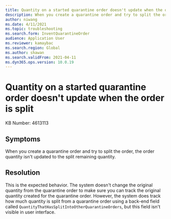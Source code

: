 ```yaml
---
title: Quantity on a started quarantine order doesn't update when the order is split
description: When you create a quarantine order and try to split the order, the order quantity isn't updated to the split remaining quantity.
author: niwang
ms.date: 4/11/2021
ms.topic: troubleshooting
ms.search.form: InventQuarantineOrder
audience: Application User
ms.reviewer: kamaybac
ms.search.region: Global
ms.author: shawan
ms.search.validFrom: 2021-04-11
ms.dyn365.ops.version: 10.0.19
---
```


# Quantity on a started quarantine order doesn't update when the order is split

KB Number: 4613113

## Symptoms

When you create a quarantine order and try to split the order, the order quantity isn't updated to the split remaining quantity.

## Resolution

This is the expected behavior. The system doesn't change the original quantity from the quarantine order to make sure you can track the original quantity created for the quarantine order. However, the system does track how much quantity is split from a quarantine order using a back-end field called `QuantityThatHasSplitIntoOtherQuarantineOrders`, but this field isn't visible in user interface.
